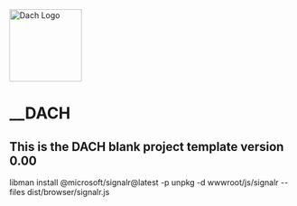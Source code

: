 <img src="https://github.com/user-attachments/assets/f63c4554-f000-47ff-a78f-8dcf2a236ad8" alt="Dach Logo" width="128" height="128">

#  __DACH
## This is the DACH blank project template version 0.00

libman install @microsoft/signalr@latest -p unpkg -d wwwroot/js/signalr --files dist/browser/signalr.js